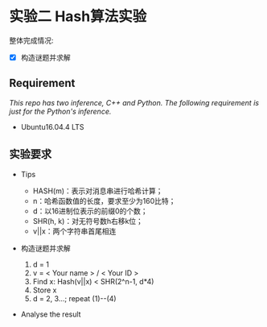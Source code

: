 # 实验二 Hash算法实验

整体完成情况:

- [x] 构造谜题并求解


## Requirement

*This repo has two inference, C++ and Python. The following requirement is just for the Python's inference.*

- Ubuntu16.04.4 LTS

## 实验要求

- Tips
    - HASH(m)：表示对消息串进行哈希计算；
    - n：哈希函数值的长度，要求至少为160比特；
    - d：以16进制位表示的前缀0的个数；
    - SHR(h, k)：对无符号数h右移k位；
    - v||x：两个字符串首尾相连


- 构造谜题并求解

    1. d = 1
    2. v = < Your name > / < Your ID >
    3. Find x: Hash(v||x) < SHR(2^n-1, d*4)
    4. Store x
    5. d = 2, 3...; repeat (1)--(4)

- Analyse the result
